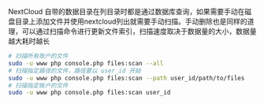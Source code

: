 NextCloud 自带的数据目录在列目录时都是通过数据库查询，如果需要手动在磁盘目录上添加文件并使用nextcloud列出就需要手动扫描。手动删除也是同样的道理，可以通过扫描命令进行更新文件索引，扫描速度取决于数据量的大小，数据量越大耗时越长

```bash
# 扫描所有账户的文件
sudo -u www php console.php files:scan --all
# 扫描指定路径的文件，路径要以 user_id 开始
sudo -u www php console.php files:scan --path user_id/path/to/files
# 扫描指定账户的文件
sudo -u www php console.php files:scan user_id
```
